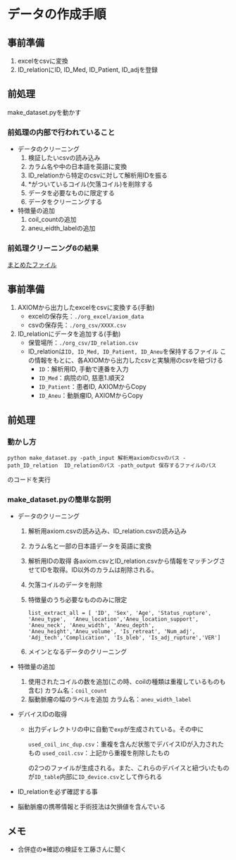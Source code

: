 # データの作成手順

## 事前準備

1. excelをcsvに変換
2. ID_relationにID, ID_Med, ID_Patient, ID_adjを登録

## 前処理

make_dataset.pyを動かす

### 前処理の内部で行われていること

- データのクリーニング
    1. 検証したいcsvの読み込み
    2. カラム名や中の日本語を英語に変換
    3. ID_relationから特定のcsvに対して解析用IDを振る
    4. *がついているコイル(欠落コイル)を削除する
    5. データを必要なものに限定する
    6. データをクリーニングする
- 特徴量の追加
    1. coil_countの追加
    2. aneu_eidth_labelの追加

### 前処理クリーニング6の結果
[まとめたファイル](./for_paper/mkdata_report.csv)


## 事前準備

1. AXIOMから出力したexcelをcsvに変換する(手動)
    - excelの保存先：`./org_excel/axiom_data`
    - csvの保存先：`./org_csv/XXXX.csv`
2. ID_relationにデータを追加する(手動)
    - 保管場所：`./org_csv/ID_relation.csv`
    - ID_relationは`ID, ID_Med, ID_Patient, ID_Aneu`を保持するファイル
    この情報をもとに、各AXIOMから出力したcsvと実験用のcsvを紐づける
        - `ID`：解析用ID, 手動で連番を入力
        - `ID_Med`：病院のID, 慈恵1.順天2
        - `ID_Patient`：患者ID, AXIOMからCopy
        - `ID_Aneu`：動脈瘤ID, AXIOMからCopy

## 前処理

### 動かし方

`python make_dataset.py -path_input 解析用axiomのcsvのパス -path_ID_relation  ID_relationのパス -path_output 保存するファイルのパス`

のコードを実行

### make_dataset.pyの簡単な説明

- データのクリーニング
    1. 解析用axiom.csvの読み込み、ID_relation.csvの読み込み
    2. カラム名と一部の日本語データを英語に変換
    3. 解析用IDの取得
    各axiom.csvとID_relation.csvから情報をマッチングさせてIDを取得。ID以外のカラムは削除される。
    4. 欠落コイルのデータを削除
    5. 特徴量のうち必要なもののみに限定
        
        `list_extract_all = [
            'ID', 'Sex', 'Age',
            'Status_rupture', 'Aneu_type', 
            'Aneu_location','Aneu_location_support',
            'Aneu_neck', 'Aneu_width', 'Aneu_depth', 'Aneu_height','Aneu_volume',
            'Is_retreat', 'Num_adj', 'Adj_tech','Complication',
            'Is_bleb', 'Is_adj_rupture','VER']`
        
    6. メインとなるデータのクリーニング
    
- 特徴量の追加
    1. 使用されたコイルの数を追加(この時、coilの種類は重複しているものも含む)
    カラム名：`coil_count`
    2. 脳動脈瘤の幅のラベルを追加
    カラム名：`aneu_width_label`
    
- デバイスIDの取得
    - 出力ディレクトリの中に自動で`exp`が生成されている。その中に
        
        `used_coil_inc_dup.csv`：重複を含んだ状態でデバイスIDが入力されたもの
        `used_coil.csv`：上記から重複を削除したもの
        
        の2つのファイルが生成される。また、これらのデバイスと紐づいたものが`ID_table`内部に`ID_device.csv`として作られる
        


- ID_relationを必ず確認する事
- 脳動脈瘤の携帯情報と手術技法は欠損値を含んでいる

## メモ

- 合併症の※確認の検証を工藤さんに聞く